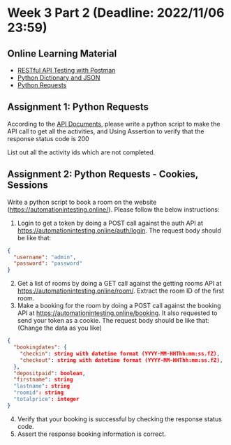 # Week 3 Part 2 (Deadline: 2022/11/06 23:59)

## Online Learning Material
* [RESTful API Testing with Postman](https://www.udemy.com/course/restful-api-testing-with-postman/learn/lecture/6075726#overview)
* [Python Dictionary and JSON](https://medium.com/analytics-vidhya/python-dictionary-and-json-a-comprehensive-guide-ceed58a3e2ed)
* [Python Requests](https://www.youtube.com/playlist?list=PLJ1odve0o6dX5ndJ5lwiCOR58ycB1rcrV)

## Assignment 1: Python Requests

According to the [API Documents](https://fakerestapi.azurewebsites.net/index.html), please write a python script to make the API call to get all the activities, and 
Using Assertion to verify that the response status code is 200

List out all the activity ids which are not completed.

## Assignment 2: Python Requests - Cookies, Sessions

Write a python script to book a room on the website (https://automationintesting.online/). Please follow the below instructions:

1. Login to get a token by doing a POST call against the auth API at https://automationintesting.online/auth/login. The request body should be like that:
```json
{
  "username": "admin",
  "password": "password"
}
```
2. Get a list of rooms by doing a GET call against the getting rooms API at https://automationintesting.online/room/. 
Extract the room ID of the first room.
3. Make a booking for the room by doing a POST call against the booking API at https://automationintesting.online/booking. It also requested to send your token as a cookie. The request body should be like that: (Change the data as you like)
```json
{
  "bookingdates": {
    "checkin": string with datetime format (YYYY-MM-HHThh:mm:ss.fZ),
    "checkout": string with datetime format (YYYY-MM-HHThh:mm:ss.fZ),
  },
  "depositpaid": boolean,
  "firstname": string
  "lastname": string
  "roomid": string
  "totalprice": integer
}
```
4. Verify that your booking is successful by checking the response status code.
5. Assert the response booking information is correct.
